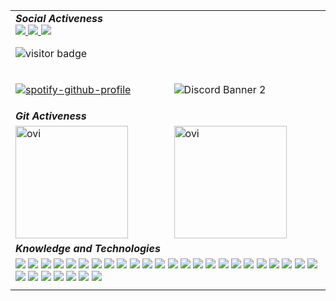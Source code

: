 
<table align="center">
<tbody>
<tr>
<td colspan="2">
    <i><b>Social Activeness</b></i>
<br>
<a href="https://www.facebook.com/csaba.fugedi/">
<img src="https://img.shields.io/badge/facebook-%2314354C.svg?&style=for-the-badge&logo=facebook&logoColor=white">
</a>
<a href="https://twitter.com/FgediCsaba">
<img src="https://img.shields.io/badge/twitter-%2314354C.svg?&style=for-the-badge&logo=twitter&logoColor=white">
</a>
<a href="mailto:fugedic@gmail.com">
<img src="https://img.shields.io/badge/Outlook-%2314354C.svg?&style=for-the-badge&logo=microsoftoutlook&logoColor=white">
</a>

![visitor badge](https://visitor-badge.glitch.me/badge?page_id=Csabusr.visitor-badge)
</td>
</tr>
<tr>
<td>

[![spotify-github-profile](https://spotify-github-profile.vercel.app/api/view?uid=21jhc4sqkncn446f4ekei4izy&cover_image=true&theme=natemoo-re&bar_color=53b14f&bar_color_cover=false)](https://spotify-github-profile.vercel.app/api/view?uid=21jhc4sqkncn446f4ekei4izy&redirect=true)
</td>
<td>

![Discord Banner 2](https://discordapp.com/api/guilds/488813043275268108/widget.png?style=banner2)
</td>
</tr>
<tr>
<td colspan="2" >
<i><b>Git Activeness</b></i>
</td>
</tr>
<tr>
<td>
    <img src="https://github-readme-stats.vercel.app/api/top-langs?username=Csabusr&show_icons=true&locale=en&layout=compact&theme=chartreuse-dark" alt="ovi" height="180" />
</td>
<td style="border-collapse:collapse; border: none !important;">
    <img src="https://github-readme-stats.vercel.app/api?username=Csabusr&show_icons=true&locale=en&theme=chartreuse-dark" alt="ovi" height="180"/>
</td>
</tr>
<tr>
<td colspan="2" >
<i><b>Knowledge and Technologies</b></i>
</td>
</tr>
<tr>
<td colspan="2">
<img src="https://img.shields.io/badge/c++%20-%2314354C.svg?&style=for-the-badge&logo=c++&logoColor=white">
<img src="https://img.shields.io/badge/csharp%20-%2314354C.svg?&style=for-the-badge&logo=csharp&logoColor=white">
<img src="https://img.shields.io/badge/wpf%20-%2314354C.svg?&style=for-the-badge&logo=&logoColor=white">
<img src="https://img.shields.io/badge/xamarin%20-%2314354C.svg?&style=for-the-badge&logo=xamarin&logoColor=white">
<img src="https://img.shields.io/badge/VIM%20-%2314354C.svg?&style=for-the-badge&logo=vim&logoColor=white">
<img src="https://img.shields.io/badge/Java%20-%2314354C.svg?&style=for-the-badge&logo=java&logoColor=white">
<img src="https://img.shields.io/badge/docker%20-%2314354C.svg?&style=for-the-badge&logo=docker&logoColor=white">
<img src="https://img.shields.io/badge/datagrip%20-%2314354C.svg?&style=for-the-badge&logo=datagrip&logoColor=white">
<img src="https://img.shields.io/badge/webstorm%20-%2314354C.svg?&style=for-the-badge&logo=webstorm&logoColor=white">
<img src="https://img.shields.io/badge/html%20-%2314354C.svg?&style=for-the-badge&logo=HTML5&logoColor=white">
<img src="https://img.shields.io/badge/CSS%20-%2314354C.svg?&style=for-the-badge&logo=css3&logoColor=white">
<img src="https://img.shields.io/badge/Javascript%20-%2314354C.svg?&style=for-the-badge&logo=javascript&logoColor=white">
<img src="https://img.shields.io/badge/php%20-%2314354C.svg?&style=for-the-badge&logo=php&logoColor=white">
<img src="https://img.shields.io/badge/postman%20-%2314354C.svg?&style=for-the-badge&logo=postman&logoColor=white">
<img src="https://img.shields.io/badge/typescript%20-%2314354C.svg?&style=for-the-badge&logo=typescript&logoColor=white">
<img src="https://img.shields.io/badge/spring%20-%2314354C.svg?&style=for-the-badge&logo=spring&logoColor=white">
<img src="https://img.shields.io/badge/SQL%20-%2314354C.svg?&style=for-the-badge&logo=mariadb&logoColor=white">
<img src="https://img.shields.io/badge/shell%20-%2314354C.svg?&style=for-the-badge&logo=shell&logoColor=white">
<img src="https://img.shields.io/badge/latex%20-%2314354C.svg?&style=for-the-badge&logo=latex&logoColor=white">
<img src="https://img.shields.io/badge/figma%20-%2314354C.svg?&style=for-the-badge&logo=figma&logoColor=white">
<img src="https://img.shields.io/badge/Photoshop%20-%2314354C.svg?&style=for-the-badge&logo=adobephotoshop&logoColor=white">
<img src="https://img.shields.io/badge/Illustrator%20-%2314354C.svg?&style=for-the-badge&logo=adobeillustrator&logoColor=white">
<img src="https://img.shields.io/badge/Premiere%20pro%20-%2314354C.svg?&style=for-the-badge&logo=adobepremierepro&logoColor=white">
<img src="https://img.shields.io/badge/Visual%20Studio%20-%2314354C.svg?&style=for-the-badge&logo=visualstudio&logoColor=white">
<img src="https://img.shields.io/badge/Visual%20Studio%20Code-%2314354C.svg?&style=for-the-badge&logo=visualstudiocode&logoColor=white">
<img src="https://img.shields.io/badge/mac%20os-%2314354C.svg?&style=for-the-badge&logo=macos&logoColor=white">
<img src="https://img.shields.io/badge/windows-%2314354C.svg?&style=for-the-badge&logo=windows&logoColor=white">
<img src="https://img.shields.io/badge/linux-%2314354C.svg?&style=for-the-badge&logo=linux&logoColor=white">
<img src="https://img.shields.io/badge/xigmanas-%2314354C.svg?&style=for-the-badge&logo=freebsd&logoColor=white">
<img src="https://img.shields.io/badge/delphi-%2314354C.svg?&style=for-the-badge&logo=delphi&logoColor=white">
<img src="https://img.shields.io/badge/Pascal-%2314354C.svg?&style=for-the-badge&logo=&logoColor=white">
</td>
</tr>
<tr>
<td colspan="2" align="center">
</td>
</tr>
</tbody>
</table>
